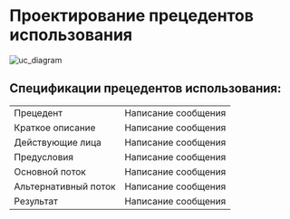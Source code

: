 # Проектирование прецедентов использования


![uc_diagram](https://user-images.githubusercontent.com/80625335/140235178-14892490-18b4-43b0-9fae-ef9bb9ed5a8a.png)

## Спецификации прецедентов использования:
<table>
  <tr>
    <td>
      Прецедент
    </td>
    <td>
      Написание сообщения
    </td>
  </tr>
  
  <tr>
    <td>
      Краткое описание
    </td>
    <td>
      Написание сообщения
    </td>
  </tr>
  
  
  <tr>
    <td>
      Действующие лица
    </td>
    <td>
      Написание сообщения
    </td>
  </tr>
  
  <tr>
    <td>
      Предусловия
    </td>
    <td>
      Написание сообщения
    </td>
  </tr>
  
  <tr>
    <td>
      Основной поток
    </td>
    <td>
      Написание сообщения
    </td>
  </tr>
  
  
  <tr>
    <td>
      Альтернативный поток
    </td>
    <td>
      Написание сообщения
    </td>
  </tr>
  
  <tr>
    <td>
      Результат
    </td>
    <td>
      Написание сообщения
    </td>
  </tr>
</table>
